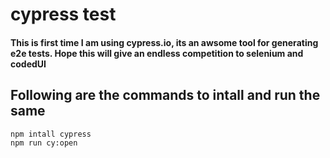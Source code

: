 # cypress test

#### This is first time I am using cypress.io, its an awsome tool for generating e2e tests. Hope this will give an endless competition to selenium and codedUI

## Following are the commands to intall and run the same

```bash
npm intall cypress
npm run cy:open
```
